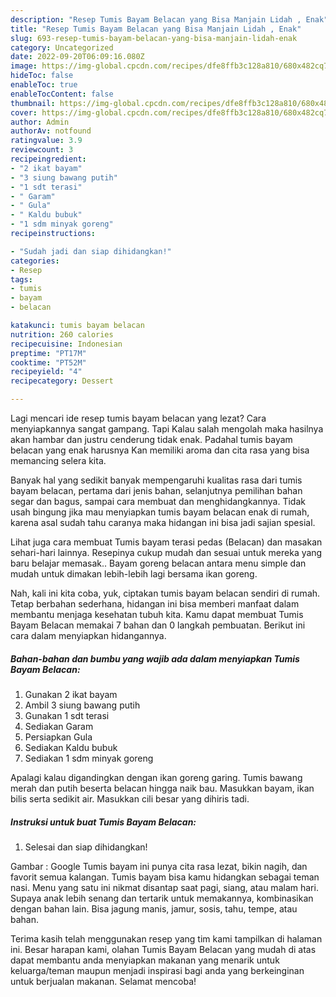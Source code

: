 ```yaml
---
description: "Resep Tumis Bayam Belacan yang Bisa Manjain Lidah , Enak"
title: "Resep Tumis Bayam Belacan yang Bisa Manjain Lidah , Enak"
slug: 693-resep-tumis-bayam-belacan-yang-bisa-manjain-lidah-enak
category: Uncategorized
date: 2022-09-20T06:09:16.080Z
image: https://img-global.cpcdn.com/recipes/dfe8ffb3c128a810/680x482cq70/tumis-bayam-belacan-foto-resep-utama.jpg
hideToc: false
enableToc: true
enableTocContent: false
thumbnail: https://img-global.cpcdn.com/recipes/dfe8ffb3c128a810/680x482cq70/tumis-bayam-belacan-foto-resep-utama.jpg
cover: https://img-global.cpcdn.com/recipes/dfe8ffb3c128a810/680x482cq70/tumis-bayam-belacan-foto-resep-utama.jpg
author: Admin
authorAv: notfound
ratingvalue: 3.9
reviewcount: 3
recipeingredient:
- "2 ikat bayam"
- "3 siung bawang putih"
- "1 sdt terasi"
- " Garam"
- " Gula"
- " Kaldu bubuk"
- "1 sdm minyak goreng"
recipeinstructions:

- "Sudah jadi dan siap dihidangkan!"
categories:
- Resep
tags:
- tumis
- bayam
- belacan

katakunci: tumis bayam belacan 
nutrition: 260 calories
recipecuisine: Indonesian
preptime: "PT17M"
cooktime: "PT52M"
recipeyield: "4"
recipecategory: Dessert

---
```



Lagi mencari ide resep tumis bayam belacan yang lezat? Cara menyiapkannya sangat gampang. Tapi Kalau salah mengolah maka hasilnya akan hambar dan justru cenderung tidak enak. Padahal tumis bayam belacan yang enak harusnya Kan memiliki aroma dan cita rasa yang bisa memancing selera kita.


Banyak hal yang sedikit banyak mempengaruhi kualitas rasa dari tumis bayam belacan, pertama dari jenis bahan, selanjutnya pemilihan bahan segar dan bagus, sampai cara membuat dan menghidangkannya. Tidak usah bingung jika mau menyiapkan tumis bayam belacan enak di rumah, karena asal sudah tahu caranya maka hidangan ini bisa jadi sajian spesial.

Lihat juga cara membuat Tumis bayam terasi pedas (Belacan) dan masakan sehari-hari lainnya. Resepinya cukup mudah dan sesuai untuk mereka yang baru belajar memasak.. Bayam goreng belacan antara menu simple dan mudah untuk dimakan lebih-lebih lagi bersama ikan goreng.


Nah, kali ini kita coba, yuk, ciptakan tumis bayam belacan sendiri di rumah. Tetap berbahan sederhana, hidangan ini bisa memberi manfaat dalam membantu menjaga kesehatan tubuh kita. Kamu dapat membuat Tumis Bayam Belacan memakai 7 bahan dan 0 langkah pembuatan. Berikut ini cara dalam menyiapkan hidangannya.

<!--inarticleads1-->

##### Bahan-bahan dan bumbu yang wajib ada dalam menyiapkan Tumis Bayam Belacan:

1. Gunakan 2 ikat bayam
1. Ambil 3 siung bawang putih
1. Gunakan 1 sdt terasi
1. Sediakan  Garam
1. Persiapkan  Gula
1. Sediakan  Kaldu bubuk
1. Sediakan 1 sdm minyak goreng


Apalagi kalau digandingkan dengan ikan goreng garing. Tumis bawang merah dan putih beserta belacan hingga naik bau. Masukkan bayam, ikan bilis serta sedikit air. Masukkan cili besar yang dihiris tadi. 

<!--inarticleads2-->

##### Instruksi untuk buat Tumis Bayam Belacan:


1. Selesai dan siap dihidangkan!

Gambar : Google Tumis bayam ini punya cita rasa lezat, bikin nagih, dan favorit semua kalangan. Tumis bayam bisa kamu hidangkan sebagai teman nasi. Menu yang satu ini nikmat disantap saat pagi, siang, atau malam hari. Supaya anak lebih senang dan tertarik untuk memakannya, kombinasikan dengan bahan lain. Bisa jagung manis, jamur, sosis, tahu, tempe, atau bahan. 

Terima kasih telah menggunakan resep yang tim kami tampilkan di halaman ini. Besar harapan kami, olahan Tumis Bayam Belacan yang mudah di atas dapat membantu anda menyiapkan makanan yang menarik untuk keluarga/teman maupun menjadi inspirasi bagi anda yang berkeinginan untuk berjualan makanan. Selamat mencoba!
